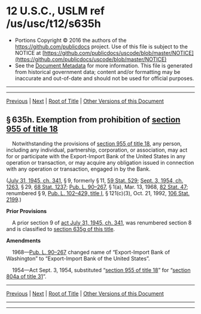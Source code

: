 ---
---

# 12 U.S.C., USLM ref /us/usc/t12/s635h

* Portions Copyright © 2016 the authors of the https://github.com/publicdocs project.
  Use of this file is subject to the NOTICE at [https://github.com/publicdocs/uscode/blob/master/NOTICE](https://github.com/publicdocs/uscode/blob/master/NOTICE)
* See the [Document Metadata](././../../../../..//README.md) for more information.
  This file is generated from historical government data; content and/or formatting may be inaccurate and out-of-date and should not be used for official purposes.

----------
----------

[Previous](./../../../../..//us/usc/t12/ch6A/schI/m__us_usc_t12_s635g–1.md) | [Next](./../../../../..//us/usc/t12/ch6A/schI/m__us_usc_t12_s635i...635i–2.md) | [Root of Title](./../../../../../) | [Other Versions of this Document](https://publicdocs.github.io/go/links?ns=uslm&ref=%2Fus%2Fusc%2Ft12%2Fs635h)

## § 635h. Exemption from prohibition of [section 955 of title 18][/us/usc/t18/s955]

    Notwithstanding the provisions of [section 955 of title 18][/us/usc/t18/s955], any person, including any individual, partnership, corporation, or association, may act for or participate with the Export-Import Bank of the United States in any operation or transaction, or may acquire any obligation issued in connection with any operation or transaction, engaged in by the Bank.

([July 31, 1945, ch. 341][/us/act/1945-07-31/ch341], § 9, formerly § 11, [59 Stat. 529][/us/stat/59/529]; [Sept. 3, 1954, ch. 1263][/us/act/1954-09-03/ch1263], § 29, [68 Stat. 1237][/us/stat/68/1237]; [Pub. L. 90–267][/us/pl/90/267], § 1(a), Mar. 13, 1968, [82 Stat. 47][/us/stat/82/47]; renumbered § 9, [Pub. L. 102–429, title I][/us/pl/102/429/tI], § 121(c)(3), Oct. 21, 1992, [106 Stat. 2199][/us/stat/106/2199].)

 __Prior Provisions__ 

    A prior section 9 of [act July 31, 1945, ch. 341][/us/act/1945-07-31/ch341], was renumbered section 8 and is classified to [section 635g of this title][/us/usc/t12/s635g].

 __Amendments__ 

    1968—[Pub. L. 90–267][/us/pl/90/267] changed name of “Export-Import Bank of Washington” to “Export-Import Bank of the United States”.

    1954—Act Sept. 3, 1954, substituted “[section 955 of title 18][/us/usc/t18/s955]” for “[section 804a of title 31][/us/usc/t31/s804a]”.

----------

[Previous](./../../../../..//us/usc/t12/ch6A/schI/m__us_usc_t12_s635g–1.md) | [Next](./../../../../..//us/usc/t12/ch6A/schI/m__us_usc_t12_s635i...635i–2.md) | [Root of Title](./../../../../../) | [Other Versions of this Document](https://publicdocs.github.io/go/links?ns=uslm&ref=%2Fus%2Fusc%2Ft12%2Fs635h)

----------
----------

[/us/usc/t18/s955]: https://publicdocs.github.io/go/links?ns=uslm&ref=%2Fus%2Fusc%2Ft18%2Fs955
[/us/usc/t18/s955]: https://publicdocs.github.io/go/links?ns=uslm&ref=%2Fus%2Fusc%2Ft18%2Fs955
[/us/act/1945-07-31/ch341]: https://publicdocs.github.io/go/links?ns=uslm&ref=%2Fus%2Fact%2F1945-07-31%2Fch341
[/us/stat/59/529]: https://publicdocs.github.io/go/links?ns=uslm&ref=%2Fus%2Fstat%2F59%2F529
[/us/act/1954-09-03/ch1263]: https://publicdocs.github.io/go/links?ns=uslm&ref=%2Fus%2Fact%2F1954-09-03%2Fch1263
[/us/stat/68/1237]: https://publicdocs.github.io/go/links?ns=uslm&ref=%2Fus%2Fstat%2F68%2F1237
[/us/pl/90/267]: https://publicdocs.github.io/go/links?ns=uslm&ref=%2Fus%2Fpl%2F90%2F267
[/us/stat/82/47]: https://publicdocs.github.io/go/links?ns=uslm&ref=%2Fus%2Fstat%2F82%2F47
[/us/pl/102/429/tI]: https://publicdocs.github.io/go/links?ns=uslm&ref=%2Fus%2Fpl%2F102%2F429%2FtI
[/us/stat/106/2199]: https://publicdocs.github.io/go/links?ns=uslm&ref=%2Fus%2Fstat%2F106%2F2199
[/us/act/1945-07-31/ch341]: https://publicdocs.github.io/go/links?ns=uslm&ref=%2Fus%2Fact%2F1945-07-31%2Fch341
[/us/usc/t12/s635g]: https://publicdocs.github.io/go/links?ns=uslm&ref=%2Fus%2Fusc%2Ft12%2Fs635g
[/us/pl/90/267]: https://publicdocs.github.io/go/links?ns=uslm&ref=%2Fus%2Fpl%2F90%2F267
[/us/usc/t18/s955]: https://publicdocs.github.io/go/links?ns=uslm&ref=%2Fus%2Fusc%2Ft18%2Fs955
[/us/usc/t31/s804a]: https://publicdocs.github.io/go/links?ns=uslm&ref=%2Fus%2Fusc%2Ft31%2Fs804a


